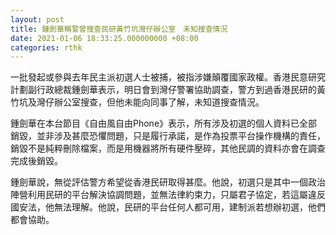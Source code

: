 ```yaml
---
layout: post
title: 鍾劍華稱警曾搜查民研黃竹坑灣仔辦公室　未知搜查情況
date: 2021-01-06 18:33:25.000000000 +08:00
categories: rthk
---
```


一批發起或參與去年民主派初選人士被捕，被指涉嫌顛覆國家政權。香港民意研究計劃副行政總裁鍾劍華表示，明日會到灣仔警署協助調查，警方到過香港民研的黃竹坑及灣仔辦公室搜查，但他未能向同事了解，未知道搜查情況。

鍾劍華在本台節目《自由風自由Phone》表示，所有涉及初選的個人資料已全部銷毀，並非涉及甚麼恐懼問題，只是履行承諾，是作為投票平台操作機構的責任，銷毀不是純粹刪除檔案，而是用機器將所有硬件壓碎，其他民調的資料亦會在調查完成後銷毀。

鍾劍華說，無從評估警方希望從香港民研取得甚麼。他說，初選只是其中一個政治陣營利用民研的平台解決協調問題，並無法律約束力，只屬君子協定，若這屬違反國安法，他無法理解。他說，民研的平台任何人都可用，建制派若想辦初選，他們都會協助。
